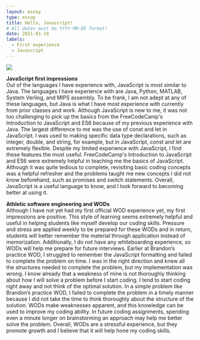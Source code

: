 ```yaml
---
layout: essay
type: essay
title: Hello, Javascript!
# All dates must be YYYY-MM-DD format!
date: 2021-01-18
labels:
  - First experience
  - Javascript
---
```


<img class="ui image" src="https://logos-download.com/wp-content/uploads/2019/01/JavaScript_Logo.png">

**JavaScript first impressions** \
Out of the languages I have experience with, JavaScript is most similar to Java. The languages I have experience with are Java, Python, MATLAB, System Verilog, and MIPS assembly. To be frank, I am not adept at any of these languages, but Java is what I have most experience with currently from prior classes and work. Although JavaScript is new to me, it was not too challenging to pick up the basics from the FreeCodeCamp's Introduction to JavaScript and ES6 because of my previous experience with Java. The largest difference to me was the use of const and let in JavaScript. I was used to making specific data type declarations, such as integer, double, and string, for example, but in JavaScript, const and let are extremely flexible. Despite my limited experience with JavaScript, I find these features the most useful. FreeCodeCamp's Introduction to JavaScript and ES6 were extremely helpful in teaching me the basics of JavaScript. Although it was quite tedious to complete, revisiting basic coding concepts was a helpful refresher and the problems taught me new concepts I did not know beforehand, such as promises and switch statements. Overall, JavaScript is a useful language to know, and I look forward to becoming better at using it.

**Athletic software engineering and WODs** \
Although I have not yet had my first official WOD experience yet, my first impressions are positive. This style of learning seems extremely helpful and useful in helping students like myself develop our coding skills. Pressure and stress are applied weekly to be prepared for these WODs and in return, students will better remember the material through application instead of memorization. Additionally, I do not have any whiteboarding experience, so WODs will help me prepare for future interviews. Earlier at Brandon’s practice WOD, I struggled to remember the JavaScript formatting and failed to complete the problem on time. I was in the right direction and knew all the structures needed to complete the problem, but my implementation was wrong. I know already that a weakness of mine is not thoroughly thinking about how I will solve a problem before I start coding. I tend to start coding right away and not think of the optimal solution. In a simple problem like Brandon’s practice WOD, I failed to complete the problem in a timely manner because I did not take the time to think thoroughly about the structure of the solution. WODs make weaknesses apparent, and this knowledge can be used to improve my coding ability. In future coding assignments, spending even a minute longer on brainstorming an approach may help me better solve the problem. Overall, WODs are a stressful experience, but they promote growth and I believe that it will help hone my coding skills. 




